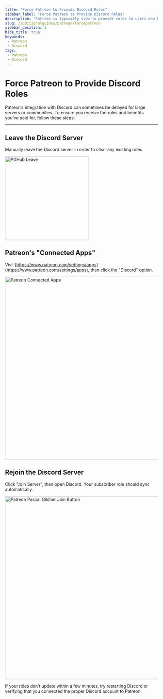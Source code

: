 ```yaml
---
title: "Force Patreon to Provide Discord Roles"
sidebar_label: "Force Patreon to Provide Discord Roles"
description: "Patreon is typically slow to provide roles to users who have connected their Discord accounts. This guide shows you how to force Discord roles."
slug: /additionalguides/patreon/forcepatreon
sidebar_position: 2
hide_title: true
keywords: 
 - Patreon
 - Discord
tags:
 - Patreon
 - Discord
---
```


# Force Patreon to Provide Discord Roles
Patreon’s integration with Discord can sometimes be delayed for large servers or communities. To ensure you receive the roles and benefits you’ve paid for, follow these steps:

---

## Leave the Discord Server
Manually leave the Discord server in order to clear any existing roles.

<img
  src="https://assets.martysmods.com/additionalguides/patreon/PatreonRolesLeavePGHub.webp"
  alt="PGHub Leave"
  width="275"
/>

## Patreon's "Connected Apps"
Visit [https://www.patreon.com/settings/apps](https://www.patreon.com/settings/apps), then click the "Discord" option.

<img
  src="https://assets.martysmods.com/additionalguides/patreon/ConnectPatreonDiscordConnectedApp.webp"
  alt="Patreon Connected Apps"
  width="600"
/>

## Rejoin the Discord Server
Click "Join Server", then open Discord. Your subscriber role should sync automatically.

<img
  src="https://assets.martysmods.com/additionalguides/patreon/PatreonRolesJoinPGHub.webp"
  alt="Patreon Pascal Gilcher Join Button"
  width="600"
/>

If your roles don’t update within a few minutes, try restarting Discord or verifying that you connected the proper Discord account to Patreon.